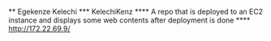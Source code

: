 ** Egekenze Kelechi
*** KelechiKenz
**** A repo that is deployed to an EC2 instance and displays some web contents after deployment is done
**** http://172.22.69.9/
